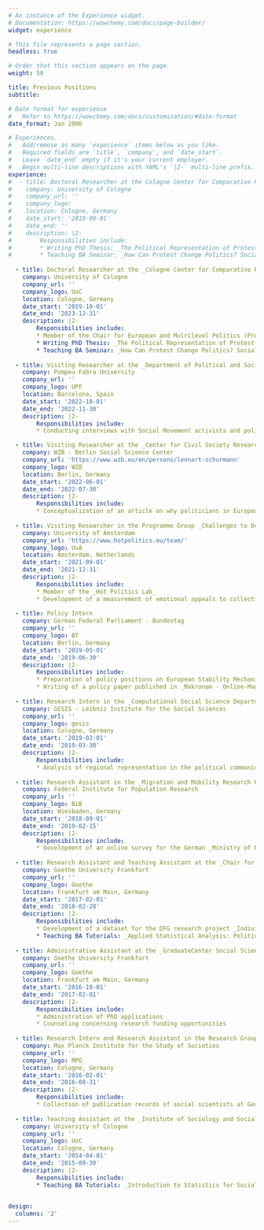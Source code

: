 ```yaml
---
# An instance of the Experience widget.
# Documentation: https://wowchemy.com/docs/page-builder/
widget: experience

# This file represents a page section.
headless: true

# Order that this section appears on the page.
weight: 50

title: Previous Positions
subtitle:

# Date format for experience
#   Refer to https://wowchemy.com/docs/customization/#date-format
date_format: Jan 2006

# Experiences.
#   Add/remove as many `experience` items below as you like.
#   Required fields are `title`, `company`, and `date_start`.
#   Leave `date_end` empty if it's your current employer.
#   Begin multi-line descriptions with YAML's `|2-` multi-line prefix.
experience:
#  - title: Doctoral Researcher at the Cologne Center for Comparative Politcs
#    company: University of Cologne
#    company_url: ''
#    company_logo: 
#    location: Cologne, Germany
#    date_start: '2019-09-01'
#    date_end: ''
#    description: |2-
#        Responsibilities include:
#        * Writing PhD Thesis: _The Political Representation of Protest in European Democracies_ 
#        * Teaching BA Seminar: _How Can Protest Change Politics? Social Movements and Political Representation_ 
        
  - title: Doctoral Researcher at the _Cologne Center for Comparative Politics_ 
    company: University of Cologne
    company_url: ''
    company_logo: UoC
    location: Cologne, Germany
    date_start: '2019-10-01'
    date_end: '2023-12-31'
    description: |2-
        Responsibilities include:
        * Member of the Chair for European and Mulrilevel Politics (Prof. Dr. Sven Oliver Proksch)
        * Writing PhD Thesis: _The Political Representation of Protest in European Democracies_
        * Teaching BA Seminar: _How Can Protest Change Politics? Social Movements and Political Representation_ 
        
  - title: Visiting Researcher at the _Department of Political and Social Sciences_
    company: Pompeu Fabra University
    company_url: ''
    company_logo: UPF
    location: Barcelona, Spain
    date_start: '2022-10-01'
    date_end: '2022-11-30'
    description: |2-
        Responsibilities include:
        * Conducting interviews with Social Movement activists and policy-makers

  - title: Visiting Researcher at the _Center for Civil Society Research_
    company: WZB - Berlin Social Science Center
    company_url: 'https://www.wzb.eu/en/persons/lennart-schurmann'
    company_logo: WZB
    location: Berlin, Germany
    date_start: '2022-06-01'
    date_end: '2022-07-30'
    description: |2-
        Responsibilities include:
        * Conceptualization of an article on why politicians in European democracies refer to protests and other collective actions in parliamentary speeches
 
  - title: Visiting Researcher in the Programme Group _Challenges to Democratic Representation_
    company: University of Amsterdam
    company_url: 'https://www.hotpolitics.eu/team/'
    company_logo: UvA
    location: Amsterdam, Netherlands
    date_start: '2021-09-01'
    date_end: '2021-12-31'
    description: |2-
        Responsibilities include:
        * Member of the _Hot Politics Lab_
        * Development of a measurement of emotional appeals to collective actions in multi-lingual political texts
        
  - title: Policy Intern 
    company: German Federal Parliament - Bundestag
    company_url: ''
    company_logo: BT
    location: Berlin, Germany
    date_start: '2019-05-01'
    date_end: '2019-06-30'
    description: |2-
        Responsibilities include:
        * Preparation of policy positions on European Stability Mechanism
        * Writing of a policy paper published in _Makronom - Online-Magazin für Wirtschaftspolitik_
        
  - title: Research Intern in the _Computational Social Science Department_
    company: GESIS - Leibniz Institute for the Social Sciences
    company_url: ''
    company_logo: gesis
    location: Cologne, Germany
    date_start: '2019-02-01'
    date_end: '2019-03-30'
    description: |2-
        Responsibilities include:
        * Analysis of regional representation in the political communication of German politicians (Master’s Thesis Project)
        
  - title: Research Assistant in the _Migration and Mobility Research Group_
    company: Federal Institute for Population Research
    company_url: ''
    company_logo: BiB
    location: Wiesbaden, Germany
    date_start: '2018-09-01'
    date_end: '2019-02-15'
    description: |2-
        Responsibilities include:
        * Development of an online survey for the German _Ministry of Foreign Affairs_
        
  - title: Research Assistant and Teaching Assistant at the _Chair for Comparative Politics_
    company: Goethe University Frankfurt
    company_url: ''
    company_logo: Goethe
    location: Frankfurt am Main, Germany
    date_start: '2017-02-01'
    date_end: '2018-02-28'
    description: |2-
        Responsibilities include:
        * Development of a dataset for the DFG research project _Individualized Representation and its Sources_
        * Teaching BA Tutorials: _Applied Statistical Analysis: Political Representation by Parliamentary Elites_
        
  - title: Administrative Assistant at the _GraduateCenter Social Sciences_
    company: Goethe University Frankfurt
    company_url: ''
    company_logo: Goethe
    location: Frankfurt am Main, Germany
    date_start: '2016-10-01'
    date_end: '2017-02-01'
    description: |2-
        Responsibilities include:
        * Administration of PhD applications
        * Counseling concerning research funding opportunities
        
  - title: Research Intern and Research Assistant in the Research Group _Transnational Diffusion of Innovation_
    company: Max Planck Institute for the Study of Societies
    company_url: ''
    company_logo: MPG
    location: Cologne, Germany
    date_start: '2016-02-01'
    date_end: '2016-08-31'
    description: |2-
        Responsibilities include:
        * Collection of publication records of social scientists at German universities and research institutes
    
  - title: Teaching Assistant at the _Institute of Sociology and Social Psychology_ 
    company: University of Cologne
    company_url: ''
    company_logo: UoC
    location: Cologne, Germany
    date_start: '2014-04-01'
    date_end: '2015-09-30'
    description: |2-
        Responsibilities include:
        * Teaching BA Tutorials: _Introduction to Statistics for Social Scientists_
        

design:
  columns: '2'
---
```

